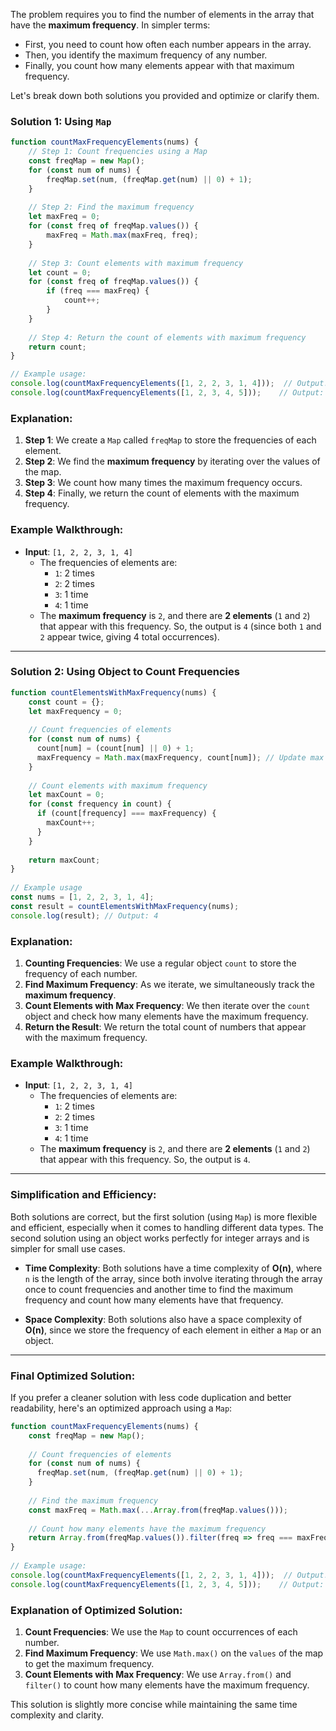 The problem requires you to find the number of elements in the array that have the **maximum frequency**. In simpler terms:

- First, you need to count how often each number appears in the array.
- Then, you identify the maximum frequency of any number.
- Finally, you count how many elements appear with that maximum frequency.

Let's break down both solutions you provided and optimize or clarify them.

### Solution 1: Using `Map`

```javascript
function countMaxFrequencyElements(nums) {
    // Step 1: Count frequencies using a Map
    const freqMap = new Map();
    for (const num of nums) {
        freqMap.set(num, (freqMap.get(num) || 0) + 1);
    }
    
    // Step 2: Find the maximum frequency
    let maxFreq = 0;
    for (const freq of freqMap.values()) {
        maxFreq = Math.max(maxFreq, freq);
    }
    
    // Step 3: Count elements with maximum frequency
    let count = 0;
    for (const freq of freqMap.values()) {
        if (freq === maxFreq) {
            count++;
        }
    }
    
    // Step 4: Return the count of elements with maximum frequency
    return count;
}

// Example usage:
console.log(countMaxFrequencyElements([1, 2, 2, 3, 1, 4]));  // Output: 4
console.log(countMaxFrequencyElements([1, 2, 3, 4, 5]));    // Output: 5
```

### Explanation:
1. **Step 1**: We create a `Map` called `freqMap` to store the frequencies of each element.
2. **Step 2**: We find the **maximum frequency** by iterating over the values of the map.
3. **Step 3**: We count how many times the maximum frequency occurs.
4. **Step 4**: Finally, we return the count of elements with the maximum frequency.

### Example Walkthrough:

- **Input**: `[1, 2, 2, 3, 1, 4]`
  - The frequencies of elements are:
    - `1`: 2 times
    - `2`: 2 times
    - `3`: 1 time
    - `4`: 1 time
  - The **maximum frequency** is `2`, and there are **2 elements** (`1` and `2`) that appear with this frequency. So, the output is `4` (since both `1` and `2` appear twice, giving 4 total occurrences).

---

### Solution 2: Using Object to Count Frequencies

```javascript
function countElementsWithMaxFrequency(nums) {
    const count = {};
    let maxFrequency = 0;
  
    // Count frequencies of elements
    for (const num of nums) {
      count[num] = (count[num] || 0) + 1;
      maxFrequency = Math.max(maxFrequency, count[num]); // Update max frequency
    }
  
    // Count elements with maximum frequency
    let maxCount = 0;
    for (const frequency in count) {
      if (count[frequency] === maxFrequency) {
        maxCount++;
      }
    }
  
    return maxCount;
}
  
// Example usage
const nums = [1, 2, 2, 3, 1, 4];
const result = countElementsWithMaxFrequency(nums);
console.log(result); // Output: 4
```

### Explanation:
1. **Counting Frequencies**: We use a regular object `count` to store the frequency of each number.
2. **Find Maximum Frequency**: As we iterate, we simultaneously track the **maximum frequency**.
3. **Count Elements with Max Frequency**: We then iterate over the `count` object and check how many elements have the maximum frequency.
4. **Return the Result**: We return the total count of numbers that appear with the maximum frequency.

### Example Walkthrough:

- **Input**: `[1, 2, 2, 3, 1, 4]`
  - The frequencies of elements are:
    - `1`: 2 times
    - `2`: 2 times
    - `3`: 1 time
    - `4`: 1 time
  - The **maximum frequency** is `2`, and there are **2 elements** (`1` and `2`) that appear with this frequency. So, the output is `4`.

---

### Simplification and Efficiency:

Both solutions are correct, but the first solution (using `Map`) is more flexible and efficient, especially when it comes to handling different data types. The second solution using an object works perfectly for integer arrays and is simpler for small use cases.

- **Time Complexity**: Both solutions have a time complexity of **O(n)**, where `n` is the length of the array, since both involve iterating through the array once to count frequencies and another time to find the maximum frequency and count how many elements have that frequency.

- **Space Complexity**: Both solutions also have a space complexity of **O(n)**, since we store the frequency of each element in either a `Map` or an object.

---

### Final Optimized Solution:

If you prefer a cleaner solution with less code duplication and better readability, here's an optimized approach using a `Map`:

```javascript
function countMaxFrequencyElements(nums) {
    const freqMap = new Map();
  
    // Count frequencies of elements
    for (const num of nums) {
      freqMap.set(num, (freqMap.get(num) || 0) + 1);
    }
  
    // Find the maximum frequency
    const maxFreq = Math.max(...Array.from(freqMap.values()));
  
    // Count how many elements have the maximum frequency
    return Array.from(freqMap.values()).filter(freq => freq === maxFreq).length;
}
  
// Example usage:
console.log(countMaxFrequencyElements([1, 2, 2, 3, 1, 4]));  // Output: 4
console.log(countMaxFrequencyElements([1, 2, 3, 4, 5]));    // Output: 5
```

### Explanation of Optimized Solution:
1. **Count Frequencies**: We use the `Map` to count occurrences of each number.
2. **Find Maximum Frequency**: We use `Math.max()` on the `values` of the map to get the maximum frequency.
3. **Count Elements with Max Frequency**: We use `Array.from()` and `filter()` to count how many elements have the maximum frequency.

This solution is slightly more concise while maintaining the same time complexity and clarity.